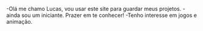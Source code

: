 -Olá me chamo Lucas, vou usar este site para guardar meus projetos. 
-ainda sou um iniciante. Prazer em te conhecer!
-Tenho interesse em jogos e animação.
